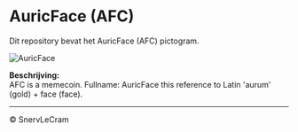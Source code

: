 # AuricFace (AFC)

Dit repository bevat het AuricFace (AFC) pictogram.

![AuricFace](images/AuricFace.png)

**Beschrijving:**  
AFC is a memecoin. Fullname: AuricFace this reference to Latin 'aurum' (gold) + face (face).

---
© SnervLeCram